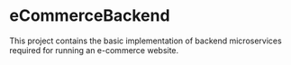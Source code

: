 # eCommerceBackend
This project contains the basic implementation of backend microservices required for running an e-commerce website.
